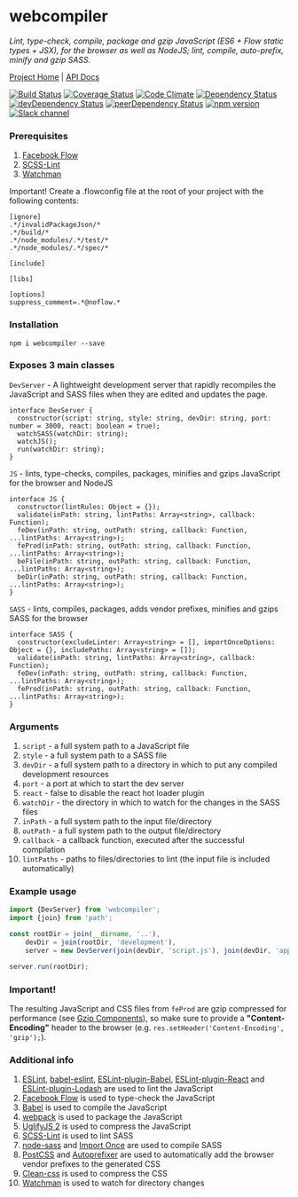 # webcompiler
*Lint, type-check, compile, package and gzip JavaScript (ES6 + Flow static types + JSX), for the browser as well as
NodeJS; lint, compile, auto-prefix, minify and gzip SASS.*

[Project Home](https://github.com/thealjey/webcompiler)
|
[API Docs](https://thealjey.github.io/webcompiler)

[![Build Status](https://travis-ci.org/thealjey/webcompiler.svg?branch=master)](https://travis-ci.org/thealjey/webcompiler)
[![Coverage Status](https://coveralls.io/repos/thealjey/webcompiler/badge.svg?branch=master&service=github)](https://coveralls.io/github/thealjey/webcompiler?branch=master)
[![Code Climate](https://codeclimate.com/github/thealjey/webcompiler/badges/gpa.svg)](https://codeclimate.com/github/thealjey/webcompiler)
[![Dependency Status](https://david-dm.org/thealjey/webcompiler.svg)](https://david-dm.org/thealjey/webcompiler)
[![devDependency Status](https://david-dm.org/thealjey/webcompiler/dev-status.svg)](https://david-dm.org/thealjey/webcompiler#info=devDependencies)
[![peerDependency Status](https://david-dm.org/thealjey/webcompiler/peer-status.svg)](https://david-dm.org/thealjey/webcompiler#info=peerDependencies)
[![npm version](https://badge.fury.io/js/webcompiler.svg)](http://badge.fury.io/js/webcompiler)
[![Slack channel](https://img.shields.io/badge/slack-webcompiler-blue.svg)](https://webcompiler.slack.com/messages/general)

### Prerequisites

1. [Facebook Flow](http://flowtype.org/)
2. [SCSS-Lint](https://github.com/brigade/scss-lint)
2. [Watchman](https://facebook.github.io/watchman/)

Important! Create a .flowconfig file at the root of your project with the following contents:

```
[ignore]
.*/invalidPackageJson/*
.*/build/*
.*/node_modules/.*/test/*
.*/node_modules/.*/spec/*

[include]

[libs]

[options]
suppress_comment=.*@noflow.*
```

### Installation

```
npm i webcompiler --save
```

### Exposes 3 main classes

`DevServer` - A lightweight development server that rapidly recompiles the JavaScript and SASS files when they are
              edited and updates the page.

```
interface DevServer {
  constructor(script: string, style: string, devDir: string, port: number = 3000, react: boolean = true);
  watchSASS(watchDir: string);
  watchJS();
  run(watchDir: string);
}
```

`JS` - lints, type-checks, compiles, packages, minifies and gzips JavaScript for the browser and NodeJS

```
interface JS {
  constructor(lintRules: Object = {});
  validate(inPath: string, lintPaths: Array<string>, callback: Function);
  feDev(inPath: string, outPath: string, callback: Function, ...lintPaths: Array<string>);
  feProd(inPath: string, outPath: string, callback: Function, ...lintPaths: Array<string>);
  beFile(inPath: string, outPath: string, callback: Function, ...lintPaths: Array<string>);
  beDir(inPath: string, outPath: string, callback: Function, ...lintPaths: Array<string>);
}
```
`SASS` - lints, compiles, packages, adds vendor prefixes, minifies and gzips SASS for the browser

```
interface SASS {
  constructor(excludeLinter: Array<string> = [], importOnceOptions: Object = {}, includePaths: Array<string> = []);
  validate(inPath: string, lintPaths: Array<string>, callback: Function);
  feDev(inPath: string, outPath: string, callback: Function, ...lintPaths: Array<string>);
  feProd(inPath: string, outPath: string, callback: Function, ...lintPaths: Array<string>);
}
```

### Arguments

1. `script` - a full system path to a JavaScript file
2. `style` - a full system path to a SASS file
3. `devDir` - a full system path to a directory in which to put any compiled development resources
4. `port` - a port at which to start the dev server
5. `react` - false to disable the react hot loader plugin
6. `watchDir` - the directory in which to watch for the changes in the SASS files
7. `inPath` - a full system path to the input file/directory
8. `outPath` - a full system path to the output file/directory
9. `callback` - a callback function, executed after the successful compilation
10. `lintPaths` - paths to files/directories to lint (the input file is included automatically)

### Example usage

```javascript
import {DevServer} from 'webcompiler';
import {join} from 'path';

const rootDir = join(__dirname, '..'),
    devDir = join(rootDir, 'development'),
    server = new DevServer(join(devDir, 'script.js'), join(devDir, 'app.scss'), devDir);

server.run(rootDir);
```

### Important!

The resulting JavaScript and CSS files from `feProd` are gzip compressed for performance
(see [Gzip Components](https://developer.yahoo.com/performance/rules.html#gzip)), so make sure to provide a
**"Content-Encoding"** header to the browser (e.g. `res.setHeader('Content-Encoding', 'gzip');`).

### Additional info

1. [ESLint](https://github.com/eslint/eslint), [babel-eslint](https://github.com/babel/babel-eslint),
[ESLint-plugin-Babel](https://github.com/babel/eslint-plugin-babel),
[ESLint-plugin-React](https://github.com/yannickcr/eslint-plugin-react) and
[ESLint-plugin-Lodash](https://github.com/yannickcr/eslint-plugin-react) are used to lint the JavaScript
2. [Facebook Flow](http://flowtype.org/) is used to type-check the JavaScript
3. [Babel](https://babeljs.io/) is used to compile the JavaScript
4. [webpack](http://webpack.github.io/) is used to package the JavaScript
5. [UglifyJS 2](https://github.com/mishoo/UglifyJS2) is used to compress the JavaScript
6. [SCSS-Lint](https://github.com/brigade/scss-lint) is used to lint SASS
7. [node-sass](https://github.com/sass/node-sass) and [Import Once](https://github.com/at-import/node-sass-import-once)
are used to compile SASS
8. [PostCSS](https://github.com/postcss/postcss) and [Autoprefixer](https://github.com/postcss/autoprefixer)
are used to automatically add the browser vendor prefixes to the generated CSS
9. [Clean-css](https://github.com/jakubpawlowicz/clean-css) is used to compress the CSS
10. [Watchman](https://facebook.github.io/watchman/) is used to watch for directory changes
